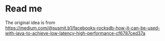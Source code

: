# Read me

The original idea is from  
https://medium.com/@susmit.b1/facebooks-rocksdb-how-it-can-be-used-with-java-to-achieve-low-latency-high-performance-cf6787ced37a